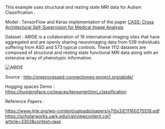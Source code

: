 This example uses structural and resting state MRI data for Autism Classification .

Model : TensorFlow and Keras implementation of the paper 
[CASS: Cross Architectural Self-Supervision for Medical Image Analysis](https://arxiv.org/pdf/2206.04170v6.pdf)

Dataset : ABIDE is a collaboration of 16 international imaging sites that have aggregated and are openly sharing neuroimaging data from 539 individuals suffering from ASD and 573 typical controls. These 1112 datasets are composed of structural and resting state functional MRI data along with an extensive array of phenotypic information.

![ABIDE](https://github.com/ushareng/AI_ForAutism-MRI_ImageClassification/assets/34335028/f9952417-1d18-4c2f-aa9b-bbc757104249)

Source : http://preprocessed-connectomes-project.org/abide/

Hugging spaces Demo : https://huggingface.co/spaces/tensorgirl/mri_classification

Reference Papers :

https://www.ijrte.org/wp-content/uploads/papers/v7i5s3/E11160275S19.pdf
https://scholarworks.uark.edu/cgi/viewcontent.cgi?article=3303&context=jaas





